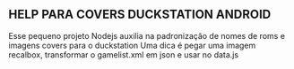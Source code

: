 ## HELP PARA COVERS DUCKSTATION ANDROID

Esse pequeno projeto Nodejs auxilia na padronização de nomes de roms e imagens covers para o duckstation
Uma dica é pegar uma imagem recalbox, transformar o gamelist.xml em json e usar no data.js
